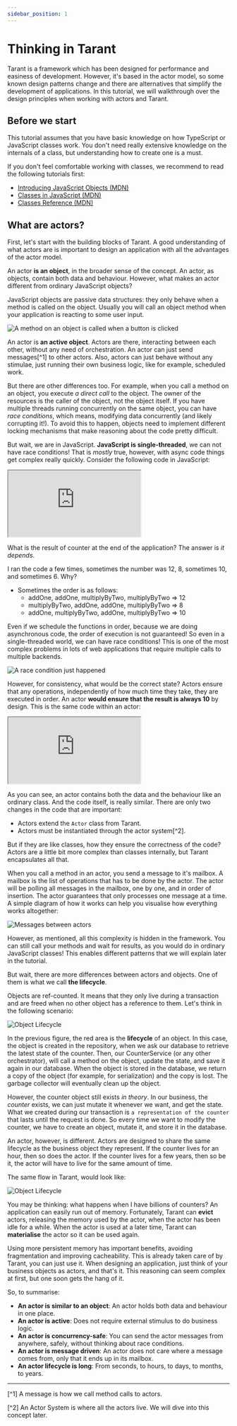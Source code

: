```yaml
---
sidebar_position: 1
---
```


# Thinking in Tarant

Tarant is a framework which has been designed for performance and easiness of development. However, it's based in the actor model, so some known design patterns 
change and there are alternatives that simplify the development of applications. In this tutorial, we will walkthrough over the design principles when working with
actors and Tarant.

## Before we start

This tutorial assumes that you have basic knowledge on how TypeScript or JavaScript classes work. You don't need really extensive knowledge on the internals
of a class, but understanding how to create one is a must. 

If you don't feel comfortable working with classes, we recommend to read the following tutorials first:

* [Introducing JavaScript Objects (MDN)](https://developer.mozilla.org/en-US/docs/Learn/JavaScript/Objects)
* [Classes in JavaScript (MDN)](https://developer.mozilla.org/en-US/docs/Learn/JavaScript/Objects/Classes_in_JavaScript)
* [Classes Reference (MDN)](https://developer.mozilla.org/en-US/docs/Web/JavaScript/Reference/Classes)

## What are actors?

First, let's start with the building blocks of Tarant. A good understanding of what actors are is important to design an application with all the advantages of
the actor model.

An actor **is an object**, in the broader sense of the concept. An actor, as objects, contain both data and behaviour. However, what makes an actor different from
ordinary JavaScript objects? 

JavaScript objects are passive data structures: they only behave when a method is called on the object. Usually you will call an object method when your 
application is reacting to some user input.

![A method on an object is called when a button is clicked](images/0-designing-a-tarant-application/0-object-method-on-event.png)

An actor is **an active object**. Actors are there, interacting between each other, without any need of orchestration. An actor can just send messages[^1] to other 
actors. Also, actors can just behave without any stimulae, just running their own business logic, like for example, scheduled work.

But there are other differences too. For example, when you call a method on an object, you execute _a direct call_ to the object. The owner of the resources is the
caller of the object, not the object itself. If you have multiple threads running concurrently on the same object, you can have _race conditions_, which means,
modifying data concurrently (and likely corrupting it!). To avoid this to happen, objects need to implement different locking mechanisms that make reasoning about
the code pretty difficult.

But wait, we are in JavaScript. **JavaScript is single-threaded**, we can not have race conditions! That is *mostly* true, however, with async code things get
complex really quickly. Consider the following code in JavaScript:

<iframe src="https://codesandbox.io/embed/race-condition-js-2veo5l?fontsize=14&hidenavigation=1&theme=dark"
     style={{ width: "100%", height: "500px", border: "0", borderRadius: "4px", overflow: "hidden"}}
     title="race-condition-js"
     allow="accelerometer; ambient-light-sensor; camera; encrypted-media; geolocation; gyroscope; hid; microphone; midi; payment; usb; vr; xr-spatial-tracking"
     sandbox="allow-forms allow-modals allow-popups allow-presentation allow-same-origin allow-scripts"
></iframe>

What is the result of counter at the end of the application? The answer is *it depends*. 

I ran the code a few times, sometimes the number was 12, 8, sometimes 10, and sometimes 6. Why?

* Sometimes the order is as follows:
  * addOne, addOne, multiplyByTwo, multiplyByTwo => 12
  * multiplyByTwo, addOne, addOne, multiplyByTwo => 8
  * addOne, multiplyByTwo, addOne, multiplyByTwo => 10

Even if we schedule the functions in order, because we are doing asynchronous code, the order of execution is not guaranteed!
So even in a single-threaded world, we can have race conditions! This is one of the most complex problems in lots of web applications
that require multiple calls to multiple backends.

![A race condition just happened](images/0-designing-a-tarant-application/1-race-conditions.png)

However, for consistency, what would be the correct state? Actors ensure that any operations, independently of how much time they take, they are executed in order. An
actor **would ensure that the result is always 10** by design. This is the same code within an actor:

<iframe src="https://codesandbox.io/embed/tarant-no-race-condition-rhu4bs?fontsize=14&hidenavigation=1&theme=dark"
     style={{ width: "100%", height: "500px", border: "0", borderRadius: "4px", overflow: "hidden"}}
     title="tarant-no-race-condition"
     allow="accelerometer; ambient-light-sensor; camera; encrypted-media; geolocation; gyroscope; hid; microphone; midi; payment; usb; vr; xr-spatial-tracking"
     sandbox="allow-forms allow-modals allow-popups allow-presentation allow-same-origin allow-scripts"
   ></iframe>
   
As you can see, an actor contains both the data and the behaviour like an ordinary class. And the code itself, is really similar. There are only two changes in the 
code that are important:

* Actors extend the `Actor` class from Tarant.
* Actors must be instantiated through the actor system[^2].

But if they are like classes, how they ensure the correctness of the code? Actors are a little bit more complex than classes internally, but Tarant encapsulates
all that.

When you call a method in an actor, you send a message to it's mailbox. A mailbox is the list of operations that has to be done by the actor. The actor will be
polling all messages in the mailbox, one by one, and in order of insertion. The actor guarantees that only processes one message at a time. A simple diagram of
how it works can help you visualise how everything works altogether:

![Messages between actors](images/0-designing-a-tarant-application/2-mailboxes.png)

However, as mentioned, all this complexity is hidden in the framework. You can still call your methods and wait for results, as you would do in ordinary 
JavaScript classes! This enables different patterns that we will explain later in the tutorial.

But wait, there are more differences between actors and objects. One of them is what we call **the lifecycle**.

Objects are ref-counted. It means that they only live during a transaction and are freed when no other object has a reference to them. Let's think in the following
scenario:

![Object Lifecycle](images/0-designing-a-tarant-application/3-object-lifecycle.png)

In the previous figure, the red area is the **lifecycle** of an object. In this case, the object is created in the repository, when we ask our database to retrieve
the latest state of the counter. Then, our CounterService (or any other orchestrator), will call a method on the object, update the state, and save it again in our
database. When the object is stored in the database, we return a copy of the object (for example, for serialization) and the copy is lost. The garbage collector will
eventually clean up the object.

However, the counter object still exists _in theory_. In our business, the _counter_ exists, we can just mutate it whenever we want, and get the state. What we created
during our transaction is `a representation of the counter` that lasts until the request is done. So every time we want to modify the counter, we have to create an
object, mutate it, and store it in the database.

An actor, however, is different. Actors are designed to share the same lifecycle as the business object they represent. If the counter lives for an hour, then so does the actor.
If the counter lives for a few years, then so be it, the actor will have to live for the same amount of time.

The same flow in Tarant, would look like:

![Object Lifecycle](images/0-designing-a-tarant-application/4-actor-lifecycle.png)

You may be thinking: what happens when I have billions of counters? An application can easily run out of memory. Fortunately, Tarant can
**evict** actors, releasing the memory used by the actor, when the actor has been idle for a while. When the actor is used at a later time, Tarant can **materialise**
the actor so it can be used again.

Using more persistent memory has important benefits, avoiding fragmentation and improving cacheability. This is already taken care of by Tarant, you can just use it.
When designing an application, just think of your business objects as actors, and that's it. This reasoning can seem complex at first, but one soon gets the hang of it.

So, to summarise:

* **An actor is similar to an object**: An actor holds both data and behaviour in one place.
* **An actor is active**: Does not require external stimulus to do business logic.
* **An actor is concurrency-safe**: You can send the actor messages from anywhere, safely, without thinking about race conditions.
* **An actor is message driven**: An actor does not care where a message comes from, only that it ends up in its mailbox.
* **An actor lifecycle is long**: From seconds, to hours, to days, to months, to years.

------


[^1] A message is how we call method calls to actors.

[^2] An Actor System is where all the actors live. We will dive into this concept later.
